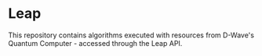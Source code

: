# Leap
This repository contains algorithms executed with resources from D-Wave's Quantum Computer - accessed through the Leap API.
